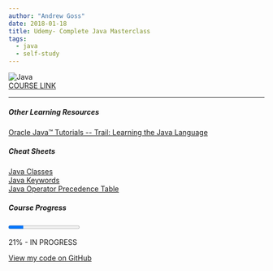 ```yaml
---
author: "Andrew Goss"
date: 2018-01-18
title: Udemy- Complete Java Masterclass
tags:
  - java
  - self-study
---
```

![Java](/img/post/java.png "Java")<br>
<a href="https://www.udemy.com/java-the-complete-java-developer-course" target="_blank">COURSE LINK</a><br>
<hr>

##### Other Learning Resources
<a href="https://docs.oracle.com/javase/tutorial/java/index.html" target="_blank">Oracle Java™ Tutorials -- Trail: Learning the Java Language</a>

##### Cheat Sheets
<a href="https://docs.oracle.com/javase/8/docs/api/allclasses-noframe.html" target="_blank">Java Classes</a><br>
<a href="https://en.wikipedia.org/wiki/List_of_Java_keywords" target="_blank">Java Keywords</a><br>
<a href="http://cs.bilkent.edu.tr/~guvenir/courses/CS101/op_precedence.html" target="_blank">Java Operator Precedence Table</a>

##### Course Progress
<progress max="1.0" value="0.21"></progress>

21% - <green>IN PROGRESS</green>

<a href="https://github.com/andrewrgoss/complete-java-masterclass" class="btn" target="_blank">View my code on GitHub</a>